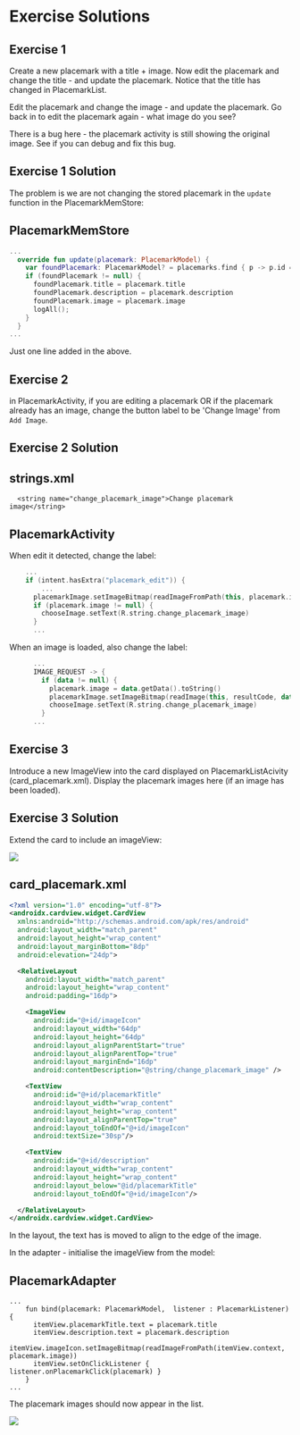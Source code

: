 # Exercise Solutions

## Exercise 1

Create a new placemark with a title + image. Now edit the placemark and change the title - and update the placemark. Notice that the title has changed in PlacemarkList.

Edit the placemark and change the image - and update the placemark. Go back in to edit the placemark again - what image do you see?

There is a bug here - the placemark activity is still showing the original image. See if you can debug and fix this bug.

## Exercise 1 Solution

The problem is we are not changing the stored placemark in the `update` function in the PlacemarkMemStore:

## PlacemarkMemStore

```kotlin
...
  override fun update(placemark: PlacemarkModel) {
    var foundPlacemark: PlacemarkModel? = placemarks.find { p -> p.id == placemark.id }
    if (foundPlacemark != null) {
      foundPlacemark.title = placemark.title
      foundPlacemark.description = placemark.description
      foundPlacemark.image = placemark.image
      logAll();
    }
  }
...
```

Just one line added in the above.

## Exercise 2

in PlacemarkActivity, if you are editing a placemark OR if the placemark already has an image, change the button label to be 'Change Image' from `Add Image`.

## Exercise 2 Solution

## strings.xml

```
  <string name="change_placemark_image">Change placemark image</string>
```

## PlacemarkActivity

When edit it detected, change the label:

```kotlin
    ...
    if (intent.hasExtra("placemark_edit")) {
        ...
      placemarkImage.setImageBitmap(readImageFromPath(this, placemark.image))
      if (placemark.image != null) {
        chooseImage.setText(R.string.change_placemark_image)
      }
      ...
```

When an image is loaded, also change the label:

```kotlin
      ...
      IMAGE_REQUEST -> {
        if (data != null) {
          placemark.image = data.getData().toString()
          placemarkImage.setImageBitmap(readImage(this, resultCode, data))
          chooseImage.setText(R.string.change_placemark_image)
        }
      ...
```

## Exercise 3

Introduce a new ImageView into the card displayed on PlacemarkListAcivity (card_placemark.xml). Display the placemark images here (if an image has been loaded).

## Exercise 3 Solution

Extend the card to include an imageView:

![](img/12.png)

## card_placemark.xml

```xml
<?xml version="1.0" encoding="utf-8"?>
<androidx.cardview.widget.CardView
  xmlns:android="http://schemas.android.com/apk/res/android"
  android:layout_width="match_parent"
  android:layout_height="wrap_content"
  android:layout_marginBottom="8dp"
  android:elevation="24dp">

  <RelativeLayout
    android:layout_width="match_parent"
    android:layout_height="wrap_content"
    android:padding="16dp">

    <ImageView
      android:id="@+id/imageIcon"
      android:layout_width="64dp"
      android:layout_height="64dp"
      android:layout_alignParentStart="true"
      android:layout_alignParentTop="true"
      android:layout_marginEnd="16dp"
      android:contentDescription="@string/change_placemark_image" />

    <TextView
      android:id="@+id/placemarkTitle"
      android:layout_width="wrap_content"
      android:layout_height="wrap_content"
      android:layout_alignParentTop="true"
      android:layout_toEndOf="@+id/imageIcon"
      android:textSize="30sp"/>

    <TextView
      android:id="@+id/description"
      android:layout_width="wrap_content"
      android:layout_height="wrap_content"
      android:layout_below="@id/placemarkTitle"
      android:layout_toEndOf="@+id/imageIcon"/>

  </RelativeLayout>
</androidx.cardview.widget.CardView>
```

In the layout, the text has is moved to align to the edge of the image.

In the adapter - initialise the imageView from the model:

## PlacemarkAdapter

```
...
    fun bind(placemark: PlacemarkModel,  listener : PlacemarkListener) {
      itemView.placemarkTitle.text = placemark.title
      itemView.description.text = placemark.description
      itemView.imageIcon.setImageBitmap(readImageFromPath(itemView.context, placemark.image))
      itemView.setOnClickListener { listener.onPlacemarkClick(placemark) }
    }
...
```

The placemark images should now appear in the list.

![](img/13.png)
